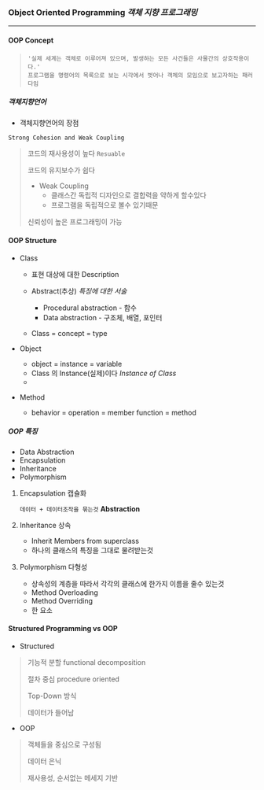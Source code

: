 ### Object Oriented Programming _객체 지향 프로그래밍_

---

#### OOP Concept

> ```
> '실제 세계는 객체로 이루어져 있으며, 발생하는 모든 사건들은 사물간의 상호작용이다.'
> 프로그램을 명령어의 목록으로 보는 시각에서 벗어나 객체의 모임으로 보고자하는 패러다임
> ```

##### 객체지향언어

- 객체지향언어의 장점

```
Strong Cohesion and Weak Coupling
```

> 코드의 재사용성이 높다 `Resuable` 
>
> 코드의 유지보수가 쉽다 
>
> - Weak Coupling 
>   - 클래스간 독립적 디자인으로 결합력을 약하게 할수있다
>   - 프로그램을 독립적으로 볼수 있기때문
>
> 신뢰성이 높은 프로그래밍이 가능

#### OOP Structure

- Class

  - 표현 대상에 대한 Description

  - Abstract(추상) _특징에 대한 서술_
    - Procedural abstraction - 함수
    - Data abstraction - 구조체, 배열, 포인터
  - Class = concept = type

- Object
  - object = instance = variable
  - Class 의 Instance(실제)이다 _Instance of Class_
  - 
- Method
  - behavior = operation = member function = method

##### OOP 특징

- Data Abstraction
- Encapsulation
- Inheritance
- Polymorphism

1. Encapsulation 캡슐화

   `데이터 + 데이터조작을 묶는것`  **Abstraction** 

   

2. Inheritance 상속
   - Inherit Members from superclass
   - 하나의 클래스의 특징을 그대로 물려받는것



3. Polymorphism 다형성
   - 상속성의 계층을 따라서 각각의 클래스에 한가지 이름을 줄수 있는것
   - Method Overloading
   - Method Overriding
   -  한 요소













#### Structured Programming vs OOP

- Structured

> 기능적 분할 functional decomposition
>
> 절차 중심 procedure oriented
>
> Top-Down 방식
>
> 데이터가 들어남

- OOP

> 객체들을 중심으로 구성됨
>
> 데이터 은닉
>
> 재사용성, 순서없는 메세지 기반